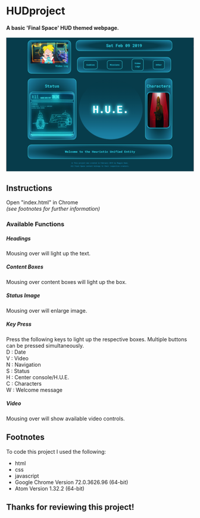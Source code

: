 # HUDproject
#### A basic 'Final Space' HUD themed webpage.

![Screenshot of webpage](https://github.com/maggiewld/HUDproject/blob/master/screenshot.png?raw=true "What you should see")

## Instructions
Open "index.html" in Chrome </br>
*(see footnotes for further information)*


### Available Functions

##### Headings
Mousing over will light up the text.

##### Content Boxes
Mousing over content boxes will light up the box.

##### Status Image
Mousing over will enlarge image.

##### Key Press
Press the following keys to light up the respective boxes. Multiple buttons can be pressed simultaneously. </br>
D : Date </br>
V : Video </br>
N : Navigation </br>
S : Status </br>
H : Center console/H.U.E. </br>
C : Characters </br>
W : Welcome message

##### Video
Mousing over will show available video controls.

## Footnotes
To code this project I used the following:
* html
* css
* javascript
* Google Chrome Version 72.0.3626.96 (64-bit)
* Atom Version 1.32.2 (64-bit)

## Thanks for reviewing this project!
